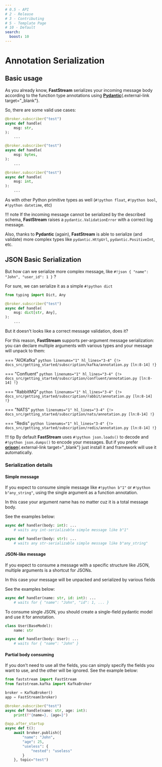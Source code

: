 ```yaml
---
# 0.5 - API
# 2 - Release
# 3 - Contributing
# 5 - Template Page
# 10 - Default
search:
  boost: 10
---
```


# Annotation Serialization

## Basic usage

As you already know, **FastStream** serializes your incoming message body according to the function type annotations using [**Pydantic**](https://docs.pydantic.dev){.external-link target="_blank"}.

So, there are some valid use cases:

```python linenums="1" hl_lines="3 9 15"
@broker.subscriber("test")
async def handle(
    msg: str,
):
    ...

@broker.subscriber("test")
async def handle(
    msg: bytes,
):
    ...

@broker.subscriber("test")
async def handle(
    msg: int,
):
    ...
```


As with other Python primitive types as well (`#!python float`, `#!python bool`, `#!python datetime`, etc)

!!! note
    If the incoming message cannot be serialized by the described schema, **FastStream** raises a `pydantic.ValidationError` with a correct log message.

Also, thanks to **Pydantic** (again), **FastStream** is able to serialize (and validate) more complex types like `pydantic.HttpUrl`, `pydantic.PositiveInt`, etc.

## JSON Basic Serialization

But how can we serialize more complex message, like `#!json { "name": "John", "user_id": 1 }` ?

For sure, we can serialize it as a simple `#!python dict`

```python linenums="1" hl_lines="5"
from typing import Dict, Any

@broker.subscriber("test")
async def handle(
    msg: dict[str, Any],
):
    ...
```


But it doesn't looks like a correct message validation, does it?

For this reason, **FastStream** supports per-argument message serialization: you can declare multiple arguments with various types and your message will unpack to them:

=== "AIOKafka"
    ```python linenums="1" hl_lines="3-4"
    {!> docs_src/getting_started/subscription/kafka/annotation.py [ln:8-14] !}
    ```

=== "Confluent"
    ```python linenums="1" hl_lines="3-4"
    {!> docs_src/getting_started/subscription/confluent/annotation.py [ln:8-14] !}
    ```

=== "RabbitMQ"
    ```python linenums="1" hl_lines="3-4"
    {!> docs_src/getting_started/subscription/rabbit/annotation.py [ln:8-14] !}
    ```

=== "NATS"
    ```python linenums="1" hl_lines="3-4"
    {!> docs_src/getting_started/subscription/nats/annotation.py [ln:8-14] !}
    ```

=== "Redis"
    ```python linenums="1" hl_lines="3-4"
    {!> docs_src/getting_started/subscription/redis/annotation.py [ln:8-14] !}
    ```


!!! tip
    By default **FastStream** uses `#!python json.loads()` to decode and `#!python json.dumps()` to encode your messages. But if you prefer [**orjson**](https://github.com/ijl/orjson){.external-link target="_blank"} just install it and framework will use it automatically.

### Serialization details

#### Simple message

If you expect to consume simple message like `#!python b"1"` or `#!python b"any_string"`, using the single argument as a function annotation.

In this case your argument name has no matter cuz it is a total message body.

See the examples below:

```python linenums="1"
async def handler(body: int): ...
    # waits any int-serializable simple message like b"1"
```

```python linenums="1"
async def handler(body: str): ...
    # waits any str-serializable simple message like b"any_string"
```

#### JSON-like message

If you expect to consume a message with a specific structure like JSON, multiple arguments is a shortcut for JSONs.

In this case your message will be unpacked and serialized by various fields

See the examples below:

```python linenums="1"
async def handler(name: str, id: int): ...
    # waits for { "name": "John", "id": 1, ... }
```

To consume single JSON, you should create a single-field pydantic model and use it for annotation.

```python linenums="1"
class User(BaseModel):
    name: str

async def handler(body: User): ...
    # waits for { "name": "John" }
```


#### Partial body consuming

If you don't need to use all the fields, you can simply specify the fields you want to use, and the other will be ignored. See the example below:

```python linenums="1" hl_lines="14-18"
from faststream import FastStream
from faststream.kafka import KafkaBroker

broker = KafkaBroker()
app = FastStream(broker)

@broker.subscriber("test")
async def handle(name: str, age: int):
    print(f"{name=}, {age=}")

@app.after_startup
async def t():
    await broker.publish({
        "name": "John",
        "age": 25,
        "useless": {
            "nested": "useless"
        }
    }, topic="test")
```
